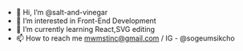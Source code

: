 - 👋 Hi, I’m @salt-and-vinegar
- 👀 I’m interested in Front-End Development
- 🌱 I’m currently learning React,SVG editing
- 📫 How to reach me mwmstinc@gmail.com / IG - @sogeumsikcho

<!---
salt-and-vinegar/salt-and-vinegar is a ✨ special ✨ repository because its `README.md` (this file) appears on your GitHub profile.
You can click the Preview link to take a look at your changes.
--->
